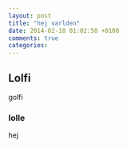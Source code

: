 ```yaml
---
layout: post
title: "hej varlden"
date: 2014-02-18 01:02:58 +0100
comments: true
categories:
---
```


<div id="outline-container-1" class="outline-2">
<h2 id="sec-1">Lolfi</h2>
<div class="outline-text-2" id="text-1">

<p>golfi
</p>
</div>

<div id="outline-container-1-1" class="outline-3">
<h3 id="sec-1-1">lolle</h3>
<div class="outline-text-3" id="text-1-1">

<p>hej
</p></div>
</div>
</div>
